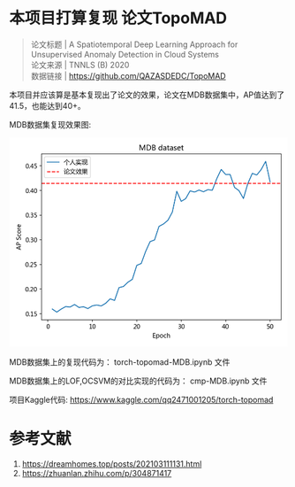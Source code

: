 # 本项目打算复现 论文TopoMAD

> 论文标题 | A Spatiotemporal Deep Learning Approach for Unsupervised Anomaly Detection in Cloud Systems  
> 论文来源 | TNNLS (B) 2020  
> 数据链接 | https://github.com/QAZASDEDC/TopoMAD  

本项目并应该算是基本复现出了论文的效果，论文在MDB数据集中，AP值达到了41.5，也能达到40+。

MDB数据集复现效果图:

![MDB复现效果](./plot/effect-MDB.png)


MDB数据集上的复现代码为： torch-topomad-MDB.ipynb 文件

MDB数据集上的LOF,OCSVM的对比实现的代码为： cmp-MDB.ipynb 文件




项目Kaggle代码: https://www.kaggle.com/qq2471001205/torch-topomad

# 参考文献
1. https://dreamhomes.top/posts/202103111131.html
2. https://zhuanlan.zhihu.com/p/304871417

